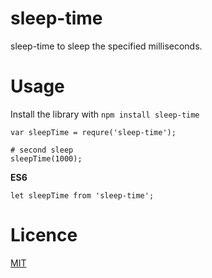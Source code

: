 
# sleep-time

sleep-time to sleep the specified milliseconds.

# Usage

Install the library with `npm install sleep-time`

```
var sleepTime = requre('sleep-time');

# second sleep
sleepTime(1000);
```


**ES6**

```
let sleepTime from 'sleep-time';
```


# Licence

[MIT](https://github.com/tcnksm/tool/blob/master/LICENCE)

